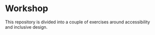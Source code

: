 # Workshop

This repository is divided into a couple of exercises around accessibility and inclusive design.
